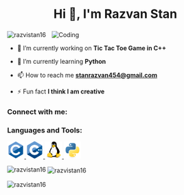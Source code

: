 <h1 align="center">Hi 👋, I'm Razvan Stan</h1>
<h3 align="center"></h3>
<img align="right" alt="Coding" width="400" src="https://camo.githubusercontent.com/cae12fddd9d6982901d82580bdf321d81fb299141098ca1c2d4891870827bf17/68747470733a2f2f6d69726f2e6d656469756d2e636f6d2f6d61782f313336302f302a37513379765349765f7430696f4a2d5a2e676966">

<p align="left"> <img src="https://komarev.com/ghpvc/?username=razvistan16&label=Profile%20views&color=0e75b6&style=flat" alt="razvistan16" /> </p>

- 🔭 I’m currently working on **Tic Tac Toe Game in C++**

- 🌱 I’m currently learning **Python**

- 📫 How to reach me **stanrazvan454@gmail.com**

- ⚡ Fun fact **I think I am creative**

<h3 align="left">Connect with me:</h3>
<p align="left">
</p>

<h3 align="left">Languages and Tools:</h3>
<p align="left"> <a href="https://www.cprogramming.com/" target="_blank" rel="noreferrer"> <img src="https://raw.githubusercontent.com/devicons/devicon/master/icons/c/c-original.svg" alt="c" width="40" height="40"/> </a> <a href="https://www.w3schools.com/cpp/" target="_blank" rel="noreferrer"> <img src="https://raw.githubusercontent.com/devicons/devicon/master/icons/cplusplus/cplusplus-original.svg" alt="cplusplus" width="40" height="40"/> </a> <a href="https://www.linux.org/" target="_blank" rel="noreferrer"> <img src="https://raw.githubusercontent.com/devicons/devicon/master/icons/linux/linux-original.svg" alt="linux" width="40" height="40"/> </a> <a href="https://www.python.org" target="_blank" rel="noreferrer"> <img src="https://raw.githubusercontent.com/devicons/devicon/master/icons/python/python-original.svg" alt="python" width="40" height="40"/> </a> </p>

<p><img align="left" src="https://github-readme-stats.vercel.app/api/top-langs?username=razvistan16&show_icons=true&locale=en&layout=compact" alt="razvistan16" /></p>

<p>&nbsp;<img align="center" src="https://github-readme-stats.vercel.app/api?username=razvistan16&show_icons=true&locale=en" alt="razvistan16" /></p>

<p><img align="center" src="https://github-readme-streak-stats.herokuapp.com/?user=razvistan16&" alt="razvistan16" /></p>

